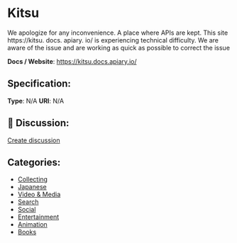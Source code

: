 # Kitsu


We apologize for any inconvenience. A place where APIs are kept. This site https://kitsu. docs. apiary. io/ is experiencing technical difficulty. We are aware of the issue and are working as quick as possible to correct the issue

**Docs / Website**: https://kitsu.docs.apiary.io/

## Specification:
**Type**:  N/A 
**URI**:  N/A 

## 💬 Discussion:
[Create discussion](https://github.com/apis-list/apis-list/discussions/new)

## Categories:
- [Collecting](https://github.com/apis-list/apis-list#collecting)
- [Japanese](https://github.com/apis-list/apis-list#japanese)
- [Video & Media](https://github.com/apis-list/apis-list#video-and-media)
- [Search](https://github.com/apis-list/apis-list#search)
- [Social](https://github.com/apis-list/apis-list#social)
- [Entertainment](https://github.com/apis-list/apis-list#entertainment)
- [Animation](https://github.com/apis-list/apis-list#animation)
- [Books](https://github.com/apis-list/apis-list#books)



